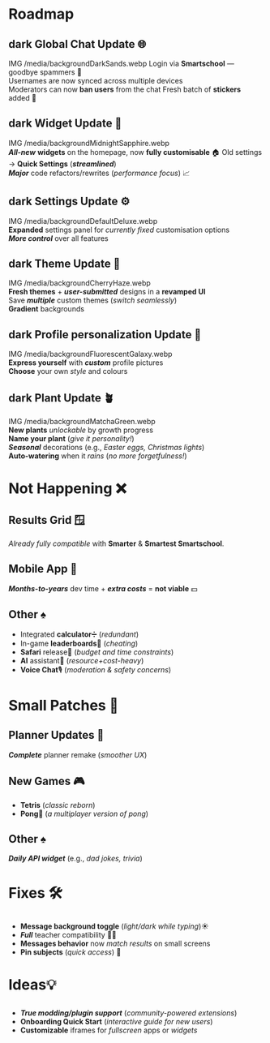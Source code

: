 # Roadmap

## dark Global Chat Update 🌐

IMG /media/backgroundDarkSands.webp
Login via **Smartschool** — goodbye spammers 👋  
Usernames are now synced across multiple devices  
Moderators can now **ban users** from the chat
Fresh batch of **stickers** added 🎉

## dark Widget Update 🧩

IMG /media/backgroundMidnightSapphire.webp  
**_All-new_** **widgets** on the homepage, now **fully customisable** 🏠
Old settings → **Quick Settings** (**_streamlined_**)  
**_Major_** code refactors/rewrites (_performance focus_) 📈

## dark Settings Update ⚙️

IMG /media/backgroundDefaultDeluxe.webp  
**Expanded** settings panel for _currently fixed_ customisation options  
**_More control_** over all features

## dark Theme Update 🎨

IMG /media/backgroundCherryHaze.webp  
**Fresh themes** + **_user-submitted_** designs in a **revamped UI**  
Save **_multiple_** custom themes (_switch seamlessly_)  
**Gradient** backgrounds

## dark Profile personalization Update 🪪

IMG /media/backgroundFluorescentGalaxy.webp  
**Express yourself** with **_custom_** profile pictures  
**Choose** your own _style_ and colours

## dark Plant Update 🪴

IMG /media/backgroundMatchaGreen.webp  
**New plants** _unlockable_ by growth progress  
**Name your plant** (_give it personality!_)  
**_Seasonal_** decorations (e.g., _Easter eggs, Christmas lights_)  
**Auto-watering** when it _rains_ (_no more forgetfulness!_)

# Not Happening ❌

## Results Grid 🪟

_Already fully compatible_ with **Smarter** & **Smartest Smartschool**.

## Mobile App 📱

**_Months-to-years_** dev time + **_extra costs_** = **not viable** 💵

## Other ♠️

- Integrated **calculator**➗ (_redundant_)
- In-game **leaderboards**🥇 (_cheating_)
- **Safari** release🧭 (_budget and time constraints_)
- **AI** assistant🤖 (_resource+cost-heavy_)
- **Voice Chat**🎙️ (_moderation & safety concerns_)

# Small Patches 🔧

## Planner Updates 📅

**_Complete_** planner remake (_smoother UX_)

## New Games 🎮

- **Tetris** (_classic reborn_)
- **Pong**🏓 (_a multiplayer version of pong_)

## Other ♠️

**_Daily API widget_** (e.g., _dad jokes, trivia_)

# Fixes 🛠️

##

- **Message background toggle** (_light/dark while typing_)☀️
- **_Full_** teacher compatibility 👨‍🏫
- **Messages behavior** now _match results_ on small screens
- **Pin subjects** (_quick access_) 📌

# Ideas💡

##

- **_True modding/plugin support_** (_community-powered extensions_)
- **Onboarding Quick Start** (_interactive guide for new users_)
- **Customizable** iframes for _fullscreen_ apps or _widgets_
